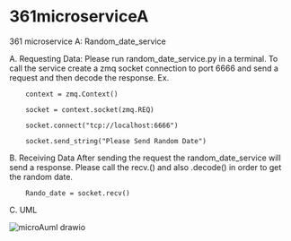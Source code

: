 # 361microserviceA
361 microservice A: Random_date_service


A.	Requesting Data:
        Please run random_date_service.py in a terminal.
        To call the service create a zmq socket connection to port 6666 and send a request and then decode the response. 
        Ex. 


        
        context = zmq.Context()
        
        socket = context.socket(zmq.REQ)
        
        socket.connect("tcp://localhost:6666")
        
        socket.send_string("Please Send Random Date")
        

B.	Receiving Data
After sending the request the random_date_service will send a response. Please call the recv.() and also .decode() in order to get the random date. 

        Rando_date = socket.recv()

C.	UML




 ![microAuml drawio](https://github.com/user-attachments/assets/d4d9c86f-5b0c-41b9-9d38-555e18fad854)
